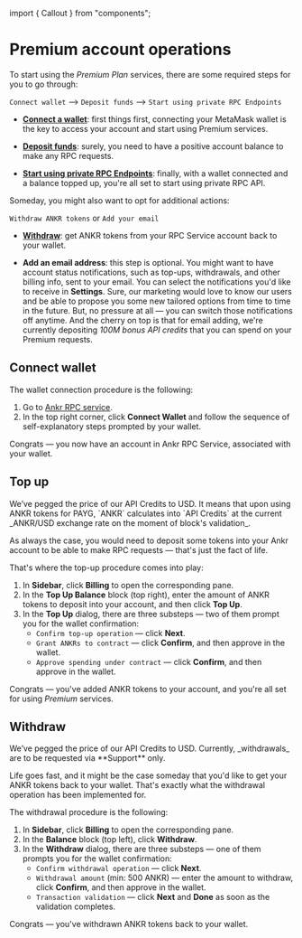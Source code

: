 import { Callout } from "components";

# Premium account operations

To start using the _Premium Plan_ services, there are some required steps for you to go through:

`Connect wallet` —> `Deposit funds` —> `Start using private RPC Endpoints`

* **[Connect a wallet](/rpc-service/premium-account-operations/#connect-wallet)**: first things first, connecting your MetaMask wallet is the key to access your account and start using Premium services.
  
* **[Deposit funds](/rpc-service/premium-account-operations/#top-up)**: surely, you need to have a positive account balance to make any RPC requests. 
  
* **[Start using private RPC Endpoints](/rpc-service/blockchain-interactions/#rpc-apis-for-your-project)**: finally, with a wallet connected and a balance topped up, you're all set to start using private RPC API.

Someday, you might also want to opt for additional actions:

`Withdraw ANKR tokens` or `Add your email`

* **[Withdraw](/rpc-service/premium-account-operations/#withdraw)**: get ANKR tokens from your RPC Service account back to your wallet.

* **Add an email address**: this step is optional. You might want to have account status notifications, such as top-ups, withdrawals, and other billing info, sent to your email. You can select the notifications you'd like to receive in **Settings**. Sure, our marketing would love to know our users and be able to propose you some new tailored options from time to time in the future. But, no pressure at all — you can switch those notifications off anytime. And the cherry on top is that for email adding, we're currently depositing _100M bonus API credits_ that you can spend on your Premium requests.

## Connect wallet

The wallet connection procedure is the following:

1. Go to [Ankr RPC service](https://www.ankr.com/protocol/).
2. In the top right corner, click **Connect Wallet** and follow the sequence of self-explanatory steps prompted by your wallet.

Congrats — you now have an account in Ankr RPC Service, associated with your wallet.

## Top up

<Callout>
We’ve pegged the price of our API Credits to USD. It means that upon using ANKR tokens for PAYG, `ANKR` calculates into `API Credits` at the current _ANKR/USD exchange rate on the moment of block's validation_.
</Callout>

As always the case, you would need to deposit some tokens into your Ankr account to be able to make RPC requests — that's just the fact of life.

That's where the top-up procedure comes into play:

1. In **Sidebar**, click **Billing** to open the corresponding pane.
2. In the **Top Up Balance** block (top right), enter the amount of ANKR tokens to deposit into your account, and then click **Top Up**.
3. In the **Top Up** dialog, there are three substeps — two of them prompt you for the wallet confirmation:
   * `Confirm top-up operation` — click **Next**.  
   * `Grant ANKRs to contract` — click **Confirm**, and then approve in the wallet.  
   * `Approve spending under contract` — click **Confirm**, and then approve in the wallet.

Congrats — you've added ANKR tokens to your account, and you're all set for using _Premium_ services. 

## Withdraw

<Callout type="warning" emoji="❗">
We’ve pegged the price of our API Credits to USD. Currently, _withdrawals_ are to be requested via **Support** only.
</Callout>

Life goes fast, and it might be the case someday that you'd like to get your ANKR tokens back to your wallet. That's exactly what the withdrawal operation has been implemented for.

The withdrawal procedure is the following:

1. In **Sidebar**, click **Billing** to open the corresponding pane.
2. In the **Balance** block (top left), click **Withdraw**.
3. In the **Withdraw** dialog, there are three substeps — one of them prompts you for the wallet confirmation:
   * `Confirm withdrawal operation` — click **Next**.
   * `Withdrawal amount` (min: 500 ANKR) — enter the amount to withdraw, click **Confirm**, and then approve in the wallet.
   * `Transaction validation` — click **Next** and **Done** as soon as the validation completes.

Congrats — you've withdrawn ANKR tokens back to your wallet.
